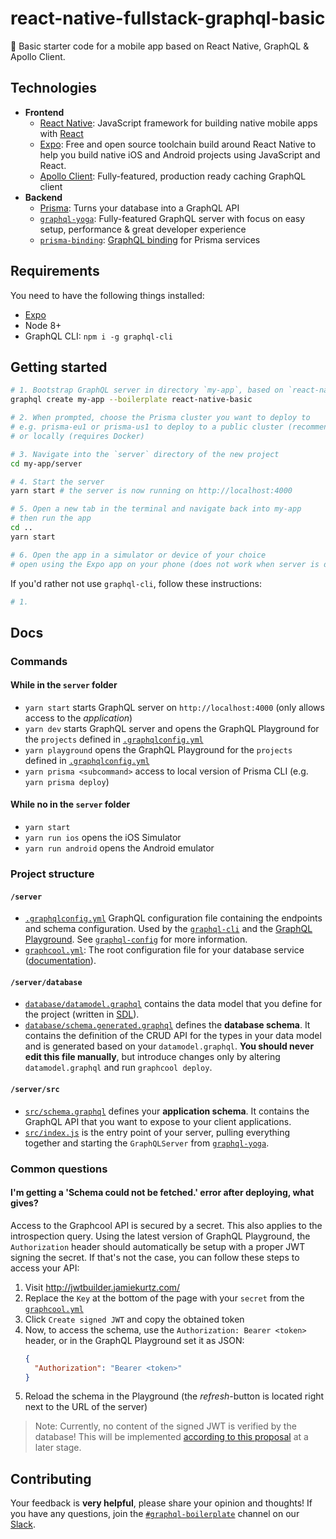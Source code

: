 
# react-native-fullstack-graphql-basic

🚀 Basic starter code for a mobile app based on React Native, GraphQL & Apollo Client.

## Technologies

* **Frontend**
  * [React Native](https://facebook.github.io/react-native/): JavaScript framework for building native mobile apps with [React](https://facebook.github.io/react/)
  * [Expo](https://expo.io): Free and open source toolchain build around React Native to help you build native iOS and Android projects using JavaScript and React.
  * [Apollo Client](https://github.com/apollographql/apollo-client): Fully-featured, production ready caching GraphQL client
* **Backend**
  * [Prisma](https://www.prismagraphql.com): Turns your database into a GraphQL API
  * [`graphql-yoga`](https://github.com/graphcool/graphql-yoga/): Fully-featured GraphQL server with focus on easy setup, performance & great developer experience
  * [`prisma-binding`](https://github.com/graphcool/prisma-binding): [GraphQL binding](https://blog.graph.cool/reusing-composing-graphql-apis-with-graphql-bindings-80a4aa37cff5) for Prisma services

## Requirements

You need to have the following things installed:

* [Expo](https://expo.io/)
* Node 8+
* GraphQL CLI: `npm i -g graphql-cli`

## Getting started

```sh
# 1. Bootstrap GraphQL server in directory `my-app`, based on `react-native-basic` boilerplate
graphql create my-app --boilerplate react-native-basic

# 2. When prompted, choose the Prisma cluster you want to deploy to
# e.g. prisma-eu1 or prisma-us1 to deploy to a public cluster (recommended)
# or locally (requires Docker)

# 3. Navigate into the `server` directory of the new project
cd my-app/server

# 4. Start the server
yarn start # the server is now running on http://localhost:4000

# 5. Open a new tab in the terminal and navigate back into my-app
# then run the app
cd ..
yarn start

# 6. Open the app in a simulator or device of your choice
# open using the Expo app on your phone (does not work when server is deployed locally)
```

If you'd rather not use `graphql-cli`, follow these instructions:

```sh
# 1. 
```

## Docs

### Commands

#### While in the `server` folder

* `yarn start` starts GraphQL server on `http://localhost:4000` (only allows access to the _application_)
* `yarn dev` starts GraphQL server and opens the GraphQL Playground for the `projects` defined in [`.graphqlconfig.yml`](./.graphqlconfig.yml)
* `yarn playground` opens the GraphQL Playground for the `projects` defined in [`.graphqlconfig.yml`](./.graphqlconfig.yml)
* `yarn prisma <subcommand>` access to local version of Prisma CLI (e.g. `yarn prisma deploy`)

#### While no in the `server` folder

* `yarn start` 
* `yarn run ios` opens the iOS Simulator
* `yarn run android` opens the Android emulator

### Project structure

#### `/server`

- [`.graphqlconfig.yml`](./server/.graphqlconfig.yml) GraphQL configuration file containing the endpoints and schema configuration. Used by the [`graphql-cli`](https://github.com/graphcool/graphql-cli) and the [GraphQL Playground](https://github.com/graphcool/graphql-playground). See [`graphql-config`](https://github.com/graphcool/graphql-config) for more information.
- [`graphcool.yml`](./server/graphcool.yml): The root configuration file for your database service ([documentation](https://www.graph.cool/docs/1.0/reference/graphcool.yml/overview-and-example-foatho8aip)).

#### `/server/database`

- [`database/datamodel.graphql`](./server/database/datamodel.graphql) contains the data model that you define for the project (written in [SDL](https://blog.graph.cool/graphql-sdl-schema-definition-language-6755bcb9ce51)).
- [`database/schema.generated.graphql`](./server/database/schema.generated.graphql) defines the **database schema**. It contains the definition of the CRUD API for the types in your data model and is generated based on your `datamodel.graphql`. **You should never edit this file manually**, but introduce changes only by altering `datamodel.graphql` and run `graphcool deploy`.

#### `/server/src`

- [`src/schema.graphql`](src/schema.graphql) defines your **application schema**. It contains the GraphQL API that you want to expose to your client applications.
- [`src/index.js`](src/index.js) is the entry point of your server, pulling everything together and starting the `GraphQLServer` from [`graphql-yoga`](https://github.com/graphcool/graphql-yoga).

### Common questions

#### I'm getting a 'Schema could not be fetched.' error after deploying, what gives?

Access to the Graphcool API is secured by a secret. This also applies to the introspection query. Using the latest version of GraphQL Playground, the `Authorization` header should automatically be setup with a proper JWT signing the secret. If that's not the case, you can follow these steps to access your API:

1. Visit http://jwtbuilder.jamiekurtz.com/
1. Replace the `Key` at the bottom of the page with your `secret` from the [`graphcool.yml`](./server/graphcool.yml#L5)
1. Click `Create signed JWT` and copy the obtained token
1. Now, to access the schema, use the `Authorization: Bearer <token>` header, or in the GraphQL Playground set it as JSON:
    ```json
    {
      "Authorization": "Bearer <token>"
    }
    ```
1. Reload the schema in the Playground (the _refresh_-button is located right next to the URL of the server)

> Note: Currently, no content of the signed JWT is verified by the database! This will be implemented [according to this proposal](https://github.com/graphcool/framework/issues/1365) at a later stage.

## Contributing

Your feedback is **very helpful**, please share your opinion and thoughts! If you have any questions, join the [`#graphql-boilerplate`](https://graphcool.slack.com/messages/graphql-boilerplate) channel on our [Slack](https://graphcool.slack.com/).
